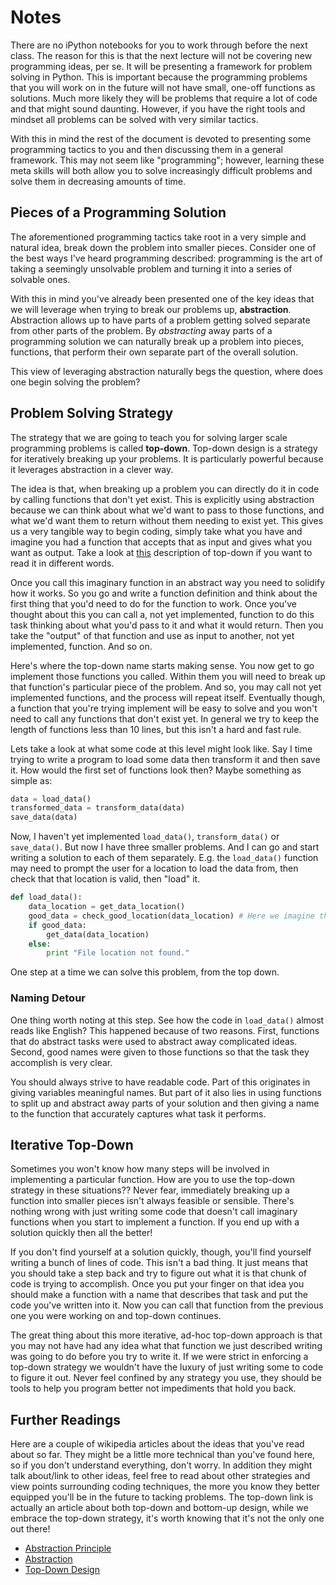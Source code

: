 # Notes

There are no iPython notebooks for you to work through before the next class. The reason for this is that the next lecture will not be covering new programming ideas, per se. It will be presenting a framework for problem solving in Python. This is important because the programming problems that you will work on in the future will not have small, one-off functions as solutions. Much more likely they will be problems that require a lot of code and that might sound daunting. However, if you have the right tools and mindset all problems can be solved with very similar tactics.

With this in mind the rest of the document is devoted to presenting some programming tactics to you and then discussing them in a general framework. This may not seem like "programming"; however, learning these meta skills will both allow you to solve increasingly difficult problems and solve them in decreasing amounts of time.

## Pieces of a Programming Solution

The aforementioned programming tactics take root in a very simple and natural idea, break down the problem into smaller pieces. Consider one of the best ways I've heard programming described: programming is the art of taking a seemingly unsolvable problem and turning it into a series of solvable ones. 

With this in mind you've already been presented one of the key ideas that we will leverage when trying to break our problems up, **abstraction**. Abstraction allows up to have parts of a problem getting solved separate from other parts of the problem. By *abstracting* away parts of a programming solution we can naturally break up a problem into pieces, functions, that perform their own separate part of the overall solution.

This view of leveraging abstraction naturally begs the question, where does one begin solving the problem?

## Problem Solving Strategy

The strategy that we are going to teach you for solving larger scale programming problems is called **top-down**. Top-down design is a strategy for iteratively breaking up your problems. It is particularly powerful because it leverages abstraction in a clever way.

The idea is that, when breaking up a problem you can directly do it in code by calling functions that don't yet exist. This is explicitly using abstraction because we can think about what we'd want to pass to those functions, and what we'd want them to return without them needing to exist yet. This gives us a very tangible way to begin coding, simply take what you have and imagine you had a function that accepts that as input and gives what you want as output. Take a look at [this](http://bactra.org/weblog/950.html) description of top-down if you want to read it in different words.

Once you call this imaginary function in an abstract way you need to solidify how it works. So you go and write a function definition and think about the first thing that you'd need to do for the function to work. Once you've thought about this you can call a, not yet implemented, function to do this task thinking about what you'd pass to it and what it would return. Then you take the "output" of that function and use as input to another, not yet implemented, function. And so on.

Here's where the top-down name starts making sense. You now get to go implement those functions you called. Within them you will need to break up that function's particular piece of the problem. And so, you may call not yet implemented functions, and the process will repeat itself. Eventually though, a function that you're trying implement will be easy to solve and you won't need to call any functions that don't exist yet. In general we try to keep the length of functions less than 10 lines, but this isn't a hard and fast rule.

Lets take a look at what some code at this level might look like. Say I time trying to write a program to load some data then transform it and then save it. How would the first set of functions look then? Maybe something as simple as:

```python
data = load_data()
transformed_data = transform_data(data)
save_data(data)
```

Now, I haven't yet implemented `load_data()`, `transform_data()` or `save_data()`. But now I have three smaller problems. And I can go and start writing a solution to each of them separately. E.g. the `load_data()` function may need to prompt the user for a location to load the data from, then check that that location is valid, then "load" it.

```python
def load_data():
    data_location = get_data_location()
    good_data = check_good_location(data_location) # Here we imagine that a Bool is returned
    if good_data:
        get_data(data_location)
    else:
        print "File location not found."
```

One step at a time we can solve this problem, from the top down.

### Naming Detour

One thing worth noting at this step. See how the code in `load_data()` almost reads like English? This happened because of two reasons. First, functions that do abstract tasks were used to abstract away complicated ideas. Second, good names were given to those functions so that the task they accomplish is very clear.

You should always strive to have readable code. Part of this originates in giving variables meaningful names. But part of it also lies in using functions to split up and abstract away parts of your solution and then giving a name to the function that accurately captures what task it performs.

## Iterative Top-Down

Sometimes you won't know how many steps will be involved in implementing a particular function. How are you to use the top-down strategy in these situations?? Never fear, immediately breaking up a function into smaller pieces isn't always feasible or sensible. There's nothing wrong with just writing some code that doesn't call imaginary functions when you start to implement a function. If you end up with a solution quickly then all the better! 

If you don't find yourself at a solution quickly, though, you'll find yourself writing a bunch of lines of code. This isn't a bad thing. It just means that you should take a step back and try to figure out what it is that chunk of code is trying to accomplish. Once you put your finger on that idea you should make a function with a name that describes that task and put the code you've written into it. Now you can call that function from the previous one you were working on and top-down continues.

The great thing about this more iterative, ad-hoc top-down approach is that you may not have had any idea what that function we just described writing was going to do before you try to write it. If we were strict in enforcing a top-down strategy we wouldn't have the luxury of just writing some to code to figure it out. Never feel confined by any strategy you use, they should be tools to help you program better not impediments that hold you back.

## Further Readings

Here are a couple of wikipedia articles about the ideas that you've read about so far. They might be a little more technical than you've found here, so if you don't understand everything, don't worry. In addition they might talk about/link to other ideas, feel free to read about other strategies and view points surrounding coding techniques, the more you know they better equipped you'll be in the future to tacking problems. The top-down link is actually an article about both top-down and bottom-up design, while we embrace the top-down strategy, it's worth knowing that it's not the only one out there!

* [Abstraction Principle](https://en.wikipedia.org/wiki/Abstraction_principle_(computer_programming))
* [Abstraction](https://en.wikipedia.org/wiki/Abstraction_(computer_science))
* [Top-Down Design](https://en.wikipedia.org/wiki/Top-down_and_bottom-up_design)
